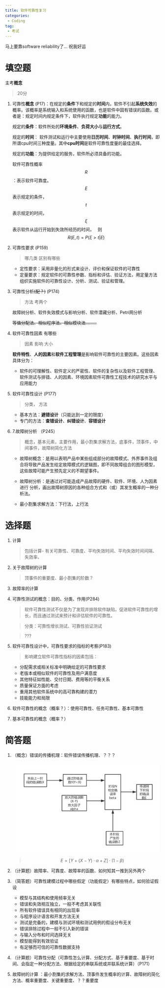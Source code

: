 ```yaml
---
title: 软件可靠性复习
categories:
 - Coding
tag:
 - 考试
---
```

马上要靠software reliability了...
祝我好运


# 填空题 

主考**概念**

> 20分 

1. 可靠性**概念** (P17)：在规定的**条件**下和规定的**时间**内，软件不引起**系统失效**的概率。该概率是系统输入和系统使用的函数，也是软件中固有错误的函数。或者是：规定时间内规定条件下，软件执行规定**功能**的能力。

   规定的**条件**：软件所处的**环境条件**、**负荷大小**与**运行方式**。

   规定的**时间**： 软件测试和运行中主要使用**日历时间**、**时钟时间**、**执行时间**，即所谓cpu时间三种度量。其中**cpu时间**是软件可靠性度量的最佳选择。

   规定的**功能**：为提供给定的服务，软件所必须具备的功能。

   软件可靠性概率$$R$$：表示软件可靠度。$$E$$表示规定的条件，$$t$$表示规定的时间，$$\xi$$ 表示软件从运行开始到失效所经历的时间，
      则$$R(E,t) = P(\xi > t| E)$$ 

2. 可靠性要求 (P159)

   > 哪几类 区别有哪些

   * 定性要求：采用非量化的形式来设计、评价和保证软件的可靠性
   * 定量要求：规定软件的可靠性参数、指标和评估、验证方法，用定量方法组织实施软件的可靠性设计、分析、测试、验证和管理。

3. 可靠性分析~~(配？)~~ (P174)

   > 方法 考两个

   故障树分析、软件失效模式与影响分析、软件潜藏分析、Petri网分析

   ~~等值分配法、相似程序法、相似模块法.........~~

4. 软件可靠性因素  有哪些 

   > 因素 影响 大小

   **软件特性**、**人的因素**和**软件工程管理**是影响软件可靠性的主要因素。这些因素具体分为：

   * 软件的可理解性、软件定义的严密性、软件的复杂性以及软件工程管理、软件测试与排错、人的因素、环境因素软件可靠性工程技术的研究水平与应用能力

5. 软件可靠性设计 (P177)

   > 分类， 方法

   * 基本方法：**避错设计**（只能达到一定的限度）
   * 专门的方法：**查错设计**、**纠错设计**、**容错设计**

6. 7.故障树分析 （P245）

   > 概念，基本元素，主要作用，最小割集求解方法，底事件，顶事件，中间事件，故障树简化方法

   * 故障树概念：是用以表明产品中某些组成部分的故障模式、外界事件及组合将导致产品发生给定故障模式的逻辑图，即不同故障组合的图形模型，这些故障可能产生预先定义的不期望事件。

   * 故障树分析：是通过对可能造成产品故障的硬件、软件、环境、人为因素进行 分析，画出故障树原因的各种组合方式和（或）其发生概率的一种分析法。

   * 最小割集求解方法：下行法，上行法

# 选择题

1. 计算

   > 包括计算-  有关可靠性、可靠度、平均失效时间、平均失效时间间隔、失效率、

2. 关于故障树的计算

   > 顶事件的重要度、最小割集的阶数？

3. 故障率的计算

4. 可靠性测试的概念：目的、分类、作用(P284)

   > 软件可靠性测试不仅是为了发现并排除软件缺陷，促进软件可靠性的增长，而且通过测试来预计和评估软件的可靠性。

   > 分类：可靠性增长测试、可靠性验证测试

   > ???

5. 软件可靠性设计中，可靠性要求的指标的考察(P183)

   > 影响建立软件可靠性指标的因素包括：

   * 分配需求或相关标准中明确给定的可靠性要求
   * 老版本或相似软件的可靠性及用户满意度
   * 其他特征如性能、交付日期、费用等的平衡关系
   * 质量保证方面的考虑
   * 重用其他软件系统中的高可靠构建的潜力
   * 技能能力和局限

6. 软件可靠性的概念（概率？）：使用可靠性、任务可靠性、基本可靠性

7. 基本可靠性的概念（概率？）

# 简答题

1. （概念）错误的传播机理：软件错误传播机理、？？？

   ![figure1](../assets/images/post_images/软件可靠性复习/figure1.png)

   > $$E=[Y+(X-Y) \cdot \alpha+Z]\cdot(1-\beta)$$

2. （计算题）故障率、可靠度、故障率的函数、如何知其一推到另外两个

3. （简答题）可靠性建模过程中哪些假定（功能假定）有哪些特点，如何验证假设

   * 模型与其结构和使用频率无关
   * 错误和失效相互独立，一般不考虑其关联性
   * 所有软件错误具有相同的出现率
   * 与程序设计语言和开发方法无关
   * 测试是完备的，建模与测试环境和测试用例的假设分布无关
   * 错误排除过程中一般不引入新的错误
   * 与输入分布和时间选择无关
   * 模型能得到有效验证
   * 有足够而可信的可靠性数据支持

4. （计算题）可靠性分配（可靠性怎么计算、分配方式、基于重要度、基于时间、会指定一种分配方法、根据给定的串联系统或并联系统计算）（P171）

5. 故障树的计算   ：最小割集的求解方法、顶事件发生概率的计算、故障树的简化方法、概率重要度、关键重要度、？？重要度
